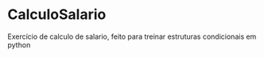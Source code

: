 # CalculoSalario
Exercício de calculo de salario, feito para treinar estruturas condicionais em python
